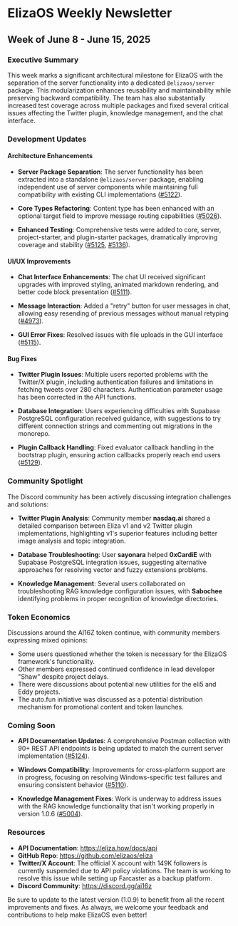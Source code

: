 # ElizaOS Weekly Newsletter

## Week of June 8 - June 15, 2025

### Executive Summary

This week marks a significant architectural milestone for ElizaOS with the separation of the server functionality into a dedicated `@elizaos/server` package. This modularization enhances reusability and maintainability while preserving backward compatibility. The team has also substantially increased test coverage across multiple packages and fixed several critical issues affecting the Twitter plugin, knowledge management, and the chat interface.

### Development Updates

#### Architecture Enhancements

- **Server Package Separation**: The server functionality has been extracted into a standalone `@elizaos/server` package, enabling independent use of server components while maintaining full compatibility with existing CLI implementations ([#5122](https://github.com/elizaos/eliza/pull/5122)).

- **Core Types Refactoring**: Content type has been enhanced with an optional target field to improve message routing capabilities ([#5026](https://github.com/elizaos/eliza/pull/5026)).

- **Enhanced Testing**: Comprehensive tests were added to core, server, project-starter, and plugin-starter packages, dramatically improving coverage and stability ([#5125](https://github.com/elizaos/eliza/pull/5125), [#5136](https://github.com/elizaos/eliza/pull/5136)).

#### UI/UX Improvements

- **Chat Interface Enhancements**: The chat UI received significant upgrades with improved styling, animated markdown rendering, and better code block presentation ([#5111](https://github.com/elizaos/eliza/pull/5111)).

- **Message Interaction**: Added a "retry" button for user messages in chat, allowing easy resending of previous messages without manual retyping ([#4973](https://github.com/elizaos/eliza/pull/4973)).

- **GUI Error Fixes**: Resolved issues with file uploads in the GUI interface ([#5115](https://github.com/elizaos/eliza/pull/5115)).

#### Bug Fixes

- **Twitter Plugin Issues**: Multiple users reported problems with the Twitter/X plugin, including authentication failures and limitations in fetching tweets over 280 characters. Authentication parameter usage has been corrected in the API functions.

- **Database Integration**: Users experiencing difficulties with Supabase PostgreSQL configuration received guidance, with suggestions to try different connection strings and commenting out migrations in the monorepo.

- **Plugin Callback Handling**: Fixed evaluator callback handling in the bootstrap plugin, ensuring action callbacks properly reach end users ([#5129](https://github.com/elizaos/eliza/pull/5129)).

### Community Spotlight

The Discord community has been actively discussing integration challenges and solutions:

- **Twitter Plugin Analysis**: Community member **nasdaq.ai** shared a detailed comparison between Eliza v1 and v2 Twitter plugin implementations, highlighting v1's superior features including better image analysis and topic integration.

- **Database Troubleshooting**: User **sayonara** helped **0xCardiE** with Supabase PostgreSQL integration issues, suggesting alternative approaches for resolving vector and fuzzy extensions problems.

- **Knowledge Management**: Several users collaborated on troubleshooting RAG knowledge configuration issues, with **Sabochee** identifying problems in proper recognition of knowledge directories.

### Token Economics

Discussions around the AI16Z token continue, with community members expressing mixed opinions:

- Some users questioned whether the token is necessary for the ElizaOS framework's functionality.
- Other members expressed continued confidence in lead developer "Shaw" despite project delays.
- There were discussions about potential new utilities for the eli5 and Eddy projects.
- The auto.fun initiative was discussed as a potential distribution mechanism for promotional content and token launches.

### Coming Soon

- **API Documentation Updates**: A comprehensive Postman collection with 90+ REST API endpoints is being updated to match the current server implementation ([#5124](https://github.com/elizaos/eliza/issues/5124)).

- **Windows Compatibility**: Improvements for cross-platform support are in progress, focusing on resolving Windows-specific test failures and ensuring consistent behavior ([#5110](https://github.com/elizaos/eliza/pull/5110)).

- **Knowledge Management Fixes**: Work is underway to address issues with the RAG knowledge functionality that isn't working properly in version 1.0.6 ([#5004](https://github.com/elizaos/eliza/issues/5004)).

### Resources

- **API Documentation**: https://eliza.how/docs/api
- **GitHub Repo**: https://github.com/elizaos/eliza
- **Twitter/X Account**: The official X account with 149K followers is currently suspended due to API policy violations. The team is working to resolve this issue while setting up Farcaster as a backup platform.
- **Discord Community**: https://discord.gg/ai16z

Be sure to update to the latest version (1.0.9) to benefit from all the recent improvements and fixes. As always, we welcome your feedback and contributions to help make ElizaOS even better!